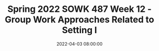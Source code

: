 ---
layout: single_presentation
name: spring-2022-sowk-487-week-12-group-work-approaches-related-to-setting-i.md
title: "Spring 2022 SOWK 487 Week 12 - Group Work Approaches Related to Setting I"
date:  2022-04-03 08:00:00
presentation_id: dUaGrg
permalink: /presentations/dUaGrg/
redirect_from:
  - /presentations/dUaGrg/spring-2022-sowk-487-week-12-group-work-approaches-related-to-setting-i
slides: 
  - slide_name: deck-8142-large-0.jpeg
    slide_text: >
      <p>Group Work Approaches
      RELATED TO SETTINGS Part 1 of 2 Physical &amp; Mental Health Involuntary Clients Strength-Based with Children &amp; Adolescents Child Welfare
      SOWK 487
      Jacob Campbell, LICSW - Spring 2022
      HERITAGE UNIVERSITY</p>
      
  - slide_name: deck-8142-large-1.jpeg
    slide_text: >
      <p>THE KEYS TO STAYING ON TRACK SOWK 487
      Jacob Campbell, LICSW - Spring 2022
      HERITAGE UNIVERSITY</p>
      
  - slide_name: deck-8142-large-2.jpeg
    slide_text: >
      <p>GROUP WORK APPROACHES Strength-Based Physical &amp; Mental
      Involuntary
      Groups w/
      Health
      Clients
      Children &amp;
      Child Welfare
      Adolescents
      Ruffolo and Maker (2017) Chapter 13 - EvidenceBased Group Work in Mental Health Practice
      SOWK 487
      Rooney and Chovanec (2017) Chapter 14 Involuntary Groups
      Malekoff (2017) Chapter 15 Strengths-Based Group Work with Children and Adolescents
      Jacob Campbell, LICSW - Spring 2022
      Rittner (2017) Chapter 16 Group work in Child Welfare
      HERITAGE UNIVERSITY</p>
      
  - slide_name: deck-8142-large-3.jpeg
    slide_text: >
      <p>GROUPS IN PHYSICAL AND MENTAL HEALTH
      Redistributional Justice
      Identity Concerns
      Uncertain Conditions
      Crisis Situations
      (Ruffolo &amp; Maker, 2017) SOWK 487
      Jacob Campbell, LICSW - Spring 2022
      HERITAGE UNIVERSITY</p>
      
  - slide_name: deck-8142-large-4.jpeg
    slide_text: >
      <p>INVOLUNTARY GROUPS Reactance Theory Stages of Change Model Motivational Interviewing Stages of group change for involuntary clients
      (Rooney &amp; Chovanec, 2017) SOWK 487
      Jacob Campbell, LICSW - Spring 2022
      HERITAGE UNIVERSITY</p>
      
  - slide_name: deck-8142-large-5.jpeg
    slide_text: >
      <p>REACTANCE THEORY Mental E ects: Perceptual or judgmental changes
      Importance of freedom
      Reactance
      Magnitude of threat to freedom
      Behavioral E ects: Opposition, aggression, etc.
      (Brehm, 1972)
      ff
      ff
      SOWK 487
      Jacob Campbell, LICSW - Spring 2022
      HERITAGE UNIVERSITY</p>
      
  - slide_name: deck-8142-large-6.jpeg
    slide_text: >
      <p>MOTIVATIONAL INTERVIEWING</p>
      
  - slide_name: deck-8142-large-7.jpeg
    slide_text: >
      <p>STAGES OF CHANGE Maintenance
      Pre-contemplation
      Relapse
      Contemplation Action
      any time
      Preparation (Miller &amp; Rollnick, 2013)
      SOWK 487
      Jacob Campbell, LICSW - Spring 2022
      HERITAGE UNIVERSITY</p>
      
  - slide_name: deck-8142-large-8.jpeg
    slide_text: >
      <p>THE “SPIRIT” OF MOTIVATIONAL INTERVIEWING
      Collaboration vs. Confrontation
      Evocation vs. Imposing Ideas
      Autonomy vs. Authority
      (Miller &amp; Rollnick, 2013) SOWK 487
      Jacob Campbell, LICSW - Spring 2022
      HERITAGE UNIVERSITY</p>
      
  - slide_name: deck-8142-large-9.jpeg
    slide_text: >
      <p>THE PRINCIPLES OF MOTIVATIONAL INTERVIEWING
      Express Empathy
      Support Self-E icacy
      Roll with Resistance
      Develop Discrepancy
      (Miller &amp; Rollnick, 2013)
      ff
      SOWK 487
      Jacob Campbell, LICSW - Spring 2022
      HERITAGE UNIVERSITY</p>
      
  - slide_name: deck-8142-large-10.jpeg
    slide_text: >
      <p>THE PRINCIPLES OF MOTIVATIONAL INTERVIEWING
      Express Empathy
      Support Self-E icacy
      Basis for client feeling heard and understood Permits clients to honestly share experiences
      Roll with Resistance
      Relies on client’s experiencing clinician seeing from their point of view
      Develop Discrepancy
      (Miller &amp; Rollnick, 2013)
      ff
      SOWK 487
      Jacob Campbell, LICSW - Spring 2022
      HERITAGE UNIVERSITY</p>
      
  - slide_name: deck-8142-large-11.jpeg
    slide_text: >
      <p>THE PRINCIPLES OF MOTIVATIONAL INTERVIEWING
      Express Empathy
      Support Self-E icacy
      Strengths-based approach Client must believe change is possible
      Roll with Resistance
      Clients often have tried to change, and been unable
      Develop Discrepancy
      (Miller &amp; Rollnick, 2013)
      ff
      SOWK 487
      Jacob Campbell, LICSW - Spring 2022
      HERITAGE UNIVERSITY</p>
      
  - slide_name: deck-8142-large-12.jpeg
    slide_text: >
      <p>THE PRINCIPLES OF MOTIVATIONAL INTERVIEWING
      Express Empathy
      Experiences con lict with view of problem or solution Support Self-E icacy
      Roll with Resistance
      Con licts based on ambivalence about change Clinician’s job to avoid confronting in the early stages Clients de ine their own problems and solutions
      Develop Discrepancy
      Inviting clients to examine new point of view
      (Miller &amp; Rollnick, 2013)
      f
      ff
      f
      f
      SOWK 487
      Jacob Campbell, LICSW - Spring 2022
      HERITAGE UNIVERSITY</p>
      
  - slide_name: deck-8142-large-13.jpeg
    slide_text: >
      <p>THE PRINCIPLES OF MOTIVATIONAL INTERVIEWING
      Express Empathy
      Support Self-E icacy
      Motivation occurs where there is a mismatch in values and actions.
      Roll with Resistance
      Gradually helping clients to become aware of how current behaviors lead away from goals.
      Develop Discrepancy
      (Miller &amp; Rollnick, 2013)
      ff
      SOWK 487
      Jacob Campbell, LICSW - Spring 2022
      HERITAGE UNIVERSITY</p>
      
  - slide_name: deck-8142-large-14.jpeg
    slide_text: >
      <p>AGGRESSION REPLACEMENT TRAINING</p>
      
  - slide_name: deck-8142-large-15.jpeg
    slide_text: >
      <p>GROUP NORMS Respect Safety Participation Con identiality
      f
      SOWK 487
      Jacob Campbell, LICSW - Spring 2022
      HERITAGE UNIVERSITY</p>
      
  - slide_name: deck-8142-large-16.jpeg
    slide_text: >
      <p>THINKING ERRORS AKA: Cognitive Distortions
      Thinking Errors or Cognitive Distortions lead us to trouble when we use them to make sense of our poor choices and antisocial behavior. We also end up with consequences that we do not like.
      Self-centered Thinking: Thinking about only your own needs or interests, not caring about others. One example is saying “If I lie to people, it is nobody’s business but mine.” Assuming the Worst: Acting as if the worst outcome in a situation is the only possible outcome. Thinking people are out to get you. One example is saying, “I might as well lie, people won’t believe me if I tell the truth.” Blaming Others: Not accepting responsibility for your choices and consequences. Making it seem like someone forced you to act how you did. Saying someone else is responsible. One example is saying, “People make me lie when they ask too many questions.” Minimizing/mislabeling: Thinking Errors or Cognitive Distortions lead us to trouble when we use them to make sense of our poor choices and antisocial behavior. We also end up with consequences that we do not like. The four thinking errors we learn about in Moral Reasoning are: SOWK 487
      Jacob Campbell, LICSW - Spring 2022
      HERITAGE UNIVERSITY</p>
      
  - slide_name: deck-8142-large-17.jpeg
    slide_text: >
      <p>THINKING ERRORS
      These same styles of thinking can also lead us to positive decisions.
      AKA: Cognitive Distortions
      Style of Thinking
      Positive/Pro-social
      I am not going to rob a bank with you Self-Centered Thinking because I don’t want to get in trouble. You do whatever you want. Assuming the Worst
      Blaming Others
      Minimizing/mislabeling
      If I drink and drive, I will die.
      Okay Because You are using Thinking Ahead to stay out of a situation that may lead to trouble. You are using Thinking Ahead and may save your own life.
      If there weren’t so many drug dealers in If it is a factual statement, then you my neighborhood, it would be a safer are not trying to blame someone place to live. else. It is no big deal to get a lu shot, the needle just hurts for a second.
      You are using a Reminder to help to calm yourself down.
      Jacob Campbell, LICSW - Spring 2022 f
      SOWK 487
      HERITAGE UNIVERSITY</p>
      
  - slide_name: deck-8142-large-18.jpeg
    slide_text: >
      <p>Reggie’s Problem Situation from ART
      “YOUR FATHER IS LATE AGAIN,” REGGIE’S MOTHER TELLS REGGIE ONE NIGHT AS HE SITS DOWN TO DINNER. REGGIE KNOWS WHY; HE PASSED HIS FATHER’S CAR ON THE WAY HOME FROM SCHOOL. IT WAS PARKED OUTSIDE THE MIDTOWN BAR AND GRILL. REGGIE’S MOTHER AND FATHER HAD ARGUED MANY TIMES ABOUT HIS FATHER’S STOPPING OFF AT THE BAR ON HIS WAY HOME FROM WORK. AFTER THEIR LAST ARGUMENT, HIS FATHER HAD PROMISED HE WOULD NEVER DO IT AGAIN. “I WONDER WHY YOUR FATHER IS LATE,” REGGIE’S MOTHER SAYS. “DO YOU THINK I SHOULD TRUST WHAT HE SAID ABOUT NOT DRINKING ANY MORE? DO YOU THINK HE STOPPED OFF AT THE BAR AGAIN?” REGGIE’S MOTHER ASKS HIM. WHAT SHOULD REGGIE SAY OR DO? SOWK 487
      Jacob Campbell, LICSW - Spring 2022
      HERITAGE UNIVERSITY</p>
      
  - slide_name: deck-8142-large-19.jpeg
    slide_text: >
      <p>MORAL REASONING Problem Situation:
      Reggies Problem
      “Real” Problem De inition:
      Name
      1
      2
      3
      4
      5
      Group Decision
      f
      SOWK 487
      Jacob Campbell, LICSW - Spring 2022
      HERITAGE UNIVERSITY</p>
      
  - slide_name: deck-8142-large-20.jpeg
    slide_text: >
      <p>TECHNIQUES UTILIZED WITH INVOLUNTARY GROUPS
      Emphasizing choices already made
      Positive future focus
      Emphasize choice
      Clarifying non-negotiable requirements
      Limited, clear requirements
      Clarifying rights and limitations
      Clarifying roles Avoid emphasis on blaming
      SOWK 487
      Rewarding acknowledging responsibility
      Jacob Campbell, LICSW - Spring 2022
      HERITAGE UNIVERSITY</p>
      
  - slide_name: deck-8142-large-21.jpeg
    slide_text: >
      <p>STRENGTHS BASED GROUP WORK WITH CHILDREN AND ADOLESCENTS 1
      Form groups based on member felt needs and wants, not diagnoses
      2
      Structure groups to welcome the whole person, not just the troubled parts
      3
      Integrate verbal and nonverbal activities
      4
      Decentralize authority and turn control over to group members
      5
      Develop alliances with relevant other people
      6
      Maintain a dual focus on individual change and social reform
      7
      Understand and respect group development as a key to promoting change (Malekoff, 2017)
      SOWK 487
      Jacob Campbell, LICSW - Spring 2022
      HERITAGE UNIVERSITY</p>
      
  - slide_name: deck-8142-large-22.jpeg
    slide_text: >
      <p>NEXT WEEK NO SYNCHRONOUS CLASS April 11, 2022
      SOWK 487
      Jacob Campbell, LICSW - Spring 2022
      HERITAGE UNIVERSITY</p>
      
  - slide_name: deck-8142-large-23.jpeg
    slide_text: >
      <p>ASSIGNMENT 04 Research Paper to Inform Group Practice
      Meta: Points 100 pts (20% of inal grade); Deadline Friday 04/22/22 at 11:55 PM; Completion Submit an individual paper via My Heritage Assignments which is connected to Chalk and Wire
      Task: Working individually, students will complete a research paper regarding a facilitated treatment group. It is helpful for the student to select a group that they might be interested in providing in the future. The group can be on almost any topic. For instance, you may choose to research chemical dependency, sex offender treatment, sexual abuse recovery, grief and loss, parenting children with special needs, homeless teens, etc. The inal paper will be 1,500 to 1,750 words in length. It should be written using APA format and strong academic and professional writing skills. A title page, abstract, written article, and reference page are all included. The paper will consist of a minimum of four sources that guide facilitating your group topic. At least two journal articles must be from peer-reviewed sources. The inal paper should include the following information:
      f
      f
      f
      f
      f
      f
      Criterion for Success: Students will be assessed on their ability to demonstrate effective scholarly writing and practice behaviors. This paper will be graded according to the research and intervention practice behavior rubric and the APA research paper rubric. The competencies will be assessed through the practice behaviors rubric. Grades will be included in inal grades, which must be submitted by the instructor no later than Wednesday 05/18/22 at 5:00 PM.
      • • • •
      Discussion, synthesis, and analysis of the indings of the research Examination how the research indings relate to each other, it is helpful to look for themes in the articles and base your paper around those themes Use of examples about how the information provided should be applied to practice with groups Understanding of how to apply the information to the knowledge of human behavior and the social environment, person-in-environment, and other multidisciplinary theoretical frameworks in interventions with clients and constituencies</p>
      
presentation_description: >
  <p>Week 12 moves into a two-part series of looking at groups that we complete focused on different populations. The first week has readings from Ruffolo and Maker (2017) dive into group work focused on mental health. As we know, many of the groups that social workers end up facilitating include involuntary participants. Rooney and Chovanec (2017) offer many suggestions on how to succeed with this population. Finally, Malekoff (2017) talks about strength-based practices with youth, and Rittner (2017) looks specifically at child welfare. We will be talking about bits and pieces of doing group work with each of these populations during class. We will also be doing a participatory activity out of Aggression Replacement Training.</p>
  <p>Reference</p>
  <p>Malekoff, A. (2017). Chapter 15 - Strengths-based group work with children and adolescents. In C. D. Garvin, L. M. Gutierrez, &amp; M. J. Galinsky <em>Handbook of Social Work with Groups</em> (pp. 255-270). The Guilford Press.</p>
  <p>Rittner, B. (2017). Chapter 16 - Group work in child welfare. In C. D. Garvin, L. M. Gutierrez, &amp; M. J. Galinsky <em>Handbook of Social Work with Groups</em> (pp. 271-286). The Guilford Press.</p>
  <p>Rooney, R., &amp; Chovanec, M. (2017). Chapter 14 - Involuntary groups. In C. D. Garvin, L. M. Gutierrez, &amp; M. J. Galinsky <em>Handbook of Social Work with Groups</em> (pp. 237-254). The Guilford Press.</p>
  <p>Ruffolo, M. C., &amp; Maker, C. M. (2017). Chapter 13 - Evidence-based group work in mental health practice. In C. D. Garvin, L. M. Gutierrez, &amp; M. J. Galinsky <em>Handbook of Social Work with Groups</em> (pp. 220-236). The Guilford Press.</p>
  
downloadable_slides: deck-8142.pdf
slides_count: 24
header:
  teaser: deck-8142-thumb-0.jpeg
presentation_video:
location: "Heritage University"
tags:
  - Heritage University
  - BASW Program
  - SOWK 487w
---